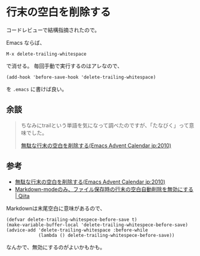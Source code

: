 # 行末の空白を削除する

コードレビューで結構指摘されたので。

Emacs ならば、

```
M-x delete-trailing-whitespace
```

で消せる。
毎回手動で実行するのはアレなので、

```
(add-hook 'before-save-hook 'delete-trailing-whitespace)
```

を `.emacs` に書けば良い。

## 余談

> ちなみにtrailという単語を気になって調べたのですが、「たなびく」って意味でした。
>
> [無駄な行末の空白を削除する(Emacs Advent Calendar jp:2010)](http://tototoshi.hatenablog.com/entry/20101202/1291289625)


## 参考

* [無駄な行末の空白を削除する(Emacs Advent Calendar jp:2010)](http://tototoshi.hatenablog.com/entry/20101202/1291289625)
* [Markdown-modeのみ、ファイル保存時の行末の空白自動削除を無効にする | Qiita](https://qiita.com/UFO/items/4656d0740a67cca289db)

Markdownは末尾空白に意味があるので、

```
(defvar delete-trailing-whitespece-before-save t)
(make-variable-buffer-local 'delete-trailing-whitespece-before-save)
(advice-add 'delete-trailing-whitespace :before-while
            (lambda () delete-trailing-whitespece-before-save))
```
なんかで、無効にするのがよいかもかも。

